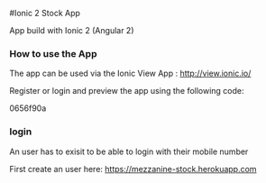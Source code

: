 #Ionic 2 Stock App

App build with Ionic 2 (Angular 2)

### How to use the App

The app can be used via the Ionic View App : <http://view.ionic.io/>


Register or login and preview the app using the following code:

0656f90a

### login

An user has to exisit to be able to login with their mobile number

First create an user here: <https://mezzanine-stock.herokuapp.com>